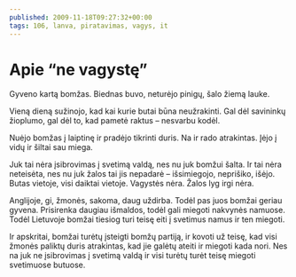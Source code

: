 ```yaml
---
published: 2009-11-18T09:27:32+00:00
tags: 106, lanva, piratavimas, vagys, it
---
```


# Apie “ne vagystę”

<p>Gyveno kartą bomžas. Biednas buvo, neturėjo pinigų, šalo žiemą lauke.</p>
<p>Vieną dieną sužinojo, kad kai kurie butai būna neužrakinti. Gal dėl savininkų žioplumo, gal dėl to, kad pametė raktus – nesvarbu kodėl.</p>
<p>Nuėjo bomžas į laiptinę ir pradėjo tikrinti duris. Na ir rado atrakintas. Įėjo į vidų ir šiltai sau miega.</p>
<p>Juk tai nėra įsibrovimas į svetimą valdą, nes nu juk bomžui šalta. Ir tai nėra neteisėta, nes nu juk žalos tai jis nepadarė – išsimiegojo, neprišiko, išėjo. Butas vietoje, visi daiktai vietoje. Vagystės nėra. Žalos lyg irgi nėra.</p>
<p>Anglijoje, gi, žmonės, sakoma, daug uždirba. Todėl pas juos bomžai geriau gyvena. Prisirenka daugiau išmaldos, todėl gali miegoti nakvynės namuose. Todėl Lietuvoje bomžai tiesiog turi teisę eiti į svetimus namus ir ten miegoti.</p>
<p>Ir apskritai, bomžai turėtų įsteigti bomžų partiją, ir kovoti už teisę, kad visi žmonės paliktų duris atrakintas, kad jie galėtų ateiti ir miegoti kada nori. Nes na juk ne įsibrovimas į svetimą valdą ir visi turėtų turėt teisę miegoti svetimuose butuose.</p>